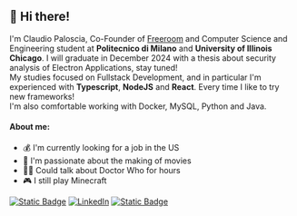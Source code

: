 ## 👋 Hi there!
I'm Claudio Paloscia, Co-Founder of [Freeroom](https://freeroom.digital) and Computer Science and Engineering student at **Politecnico di Milano** and **University of Illinois Chicago**. I will graduate in December 2024 with a thesis about security analysis of Electron Applications, stay tuned!<br/>
My studies focused on Fullstack Development, and in particular I'm experienced with **Typescript**, **NodeJS** and **React**. Every time I like to try new frameworks!<br/>
I'm also comfortable working with Docker, MySQL, Python and Java.

#### About me:
- 💰 I'm currently looking for a job in the US
- 🎥 I'm passionate about the making of movies
- 🧑‍🚀 Could talk about Doctor Who for hours
- 🎮 I still play Minecraft

[![Static Badge](https://img.shields.io/badge/Portfolio-darkslateblue)](https://paloscia.com)
[![LinkedIn](https://img.shields.io/badge/-LinkedIn-blue?style=flat&logo=Linkedin&logoColor=white)](https://www.linkedin.com/in/claudio-paloscia)
[![Static Badge](https://img.shields.io/badge/Contact%20me-darkorange?logo=maildotru)](mailto:claudio@paloscia.com)

